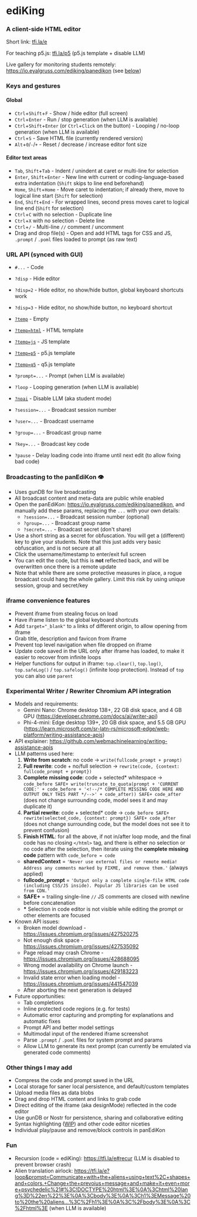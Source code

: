 # ediKing
### A client-side HTML editor
Short link: [tfi.la/e](https://tfi.la/e)

For teaching p5.js: [tfi.la/p5](https://tfi.la/p5)  (p5.js template + disable LLM)

Live gallery for monitoring students remotely: https://io.eyalgruss.com/ediking/panedikon (see [below](#pan))

### Keys and gestures
#### Global
- `Ctrl`+`Shift`+`F` - Show / hide editor (full screen)
- `Ctrl`+`Enter` - Run / stop generation (when LLM is available)
- `Ctrl`+`Shift`+`Enter` (or `Ctrl`+`Click` on the button) - Looping / no-loop generation (when LLM is available)
- `Ctrl`+`S` - Save HTML file (currently rendered version)
- `Alt`+`0`/`-`/`+` - Reset / decrease / increase editor font size

#### Editor text areas
- `Tab`, `Shift`+`Tab` - Indent / unindent at caret or multi-line for selection
- `Enter`, `Shift`+`Enter` - New line with current or coding-language-based extra indentation (`Shift` skips to line end beforehand)
- `Home`, `Shift`+`Home` - Move caret to indentation; if already there, move to logical line start (`Shift` for selection) 
- `End`, `Shift`+`End` - For wrapped lines, second press moves caret to logical line end (`Shift` for selection)
- `Ctrl`+`C` with no selection - Duplicate line
- `Ctrl`+`X` with no selection - Delete line
- `Ctrl`+`/` - Multi-line `//` comment / uncomment
- Drag and drop file(s) - Open and add HTML tags for CSS and JS, `.prompt` / `.poml` files loaded to prompt (as raw text)

### URL API (synced with GUI)
- `#...` - Code


- `?disp` - Hide editor
- `?disp=2` - Hide editor, no show/hide button, global keyboard shortcuts work
- `?disp=3` - Hide editor, no show/hide button, no keyboard shortcut


- [`?temp`](https://tfi.la/e?temp) - Empty
- [`?temp=html`](https://tfi.la/e?temp=html) - HTML template
- [`?temp=js`](https://tfi.la/e?temp=js) - JS template
- [`?temp=p5`](https://tfi.la/e?temp=p5) - p5.js template
- [`?temp=q5`](https://tfi.la/e?temp=q5) - q5.js template


- `?prompt=...` - Prompt (when LLM is available)
- `?loop` - Looping generation (when LLM is available)
- [`?noai`](https://tfi.la/e?noai) - Disable LLM (aka student mode)


- `?session=...` - Broadcast session number
- `?user=...` - Broadcast username
- `?group=...` - Broadcast group name
- `?key=...` - Broadcast key code


- `?pause` - Delay loading code into iframe until next edit (to allow fixing bad code)

### <a id="pan"></a>Broadcasting to the panEdiKon 👁️
- Uses gunDB for live broadcasting
- All broadcast content and meta-data are public while enabled
- Open the panEdiKon: https://io.eyalgruss.com/ediking/panedikon,
and manually add these params, replacing the `...` with your own details:
  - `?session=...` - Broadcast session number (optional)
  - `?group=...` - Broadcast group name
  - `?secret=...` - Broadcast secret (don't share)
- Use a short string as a secret for obfuscation.
You will get a (different) key to give your students.
Note that this just adds very basic obfuscation, and is not secure at all
- Click the username/timestamp to enter/exit full screen
- You can edit the code, but this is __not__ reflected back, and will be overwritten once there is a remote update
- Note that while there are some protective measures in place, a rogue broadcast could hang the whole gallery.
Limit this risk by using unique session, group and secret/key

### iframe convenience features
- Prevent iframe from stealing focus on load
- Have iframe listen to the global keyboard shortcuts
- Add `target="_blank"` to `a` links of different origin, to allow opening from iframe
- Grab title, description and favicon from iframe
- Prevent top level navigation when file dropped on iframe
- Update code saved in the URL only after iframe has loaded, to make it easier to recover from infinite loops 
- Helper functions for output in iframe: `top.clear()`, `top.log()`, `top.safeLog()` / `top.safelog()` (infinite loop protection). Instead of `top` you can also use `parent`

### Experimental Writer / Rewriter Chromium API integration
- Models and requirements:
  - Gemini Nano: Chrome desktop 138+, 22 GB disk space, and 4 GB GPU (https://developer.chrome.com/docs/ai/writer-api)
  - Phi-4-mini: Edge desktop 139+, 20 GB disk space, and 5.5 GB GPU (https://learn.microsoft.com/sr-latn-rs/microsoft-edge/web-platform/writing-assistance-apis)
- API explainer: https://github.com/webmachinelearning/writing-assistance-apis
- LLM patterns used here:
  1. __Write from scratch__: no code -> `write(fullcode_prompt + prompt)`
  2. __Full rewrite__: code + no/full selection -> `rewrite(code, {context: fullcode_prompt + prompt})`
  3. __Complete missing code__: code + selected* whitespace -> `code_before SAFE+ write(truncate_to_quota(prompt + 'CURRENT CODE:' + code_before + '<!--/* COMPLETE MISSING CODE HERE AND OUTPUT ONLY THIS PART */-->' + code_after)) SAFE+ code_after` (does not change surrounding code, model sees it and may duplicate it)
  4. __Partial rewrite__: code + selected* code -> `code_before SAFE+ rewrite(selected_code, {context: prompt}) SAFE+ code_after` (does not change surrounding code, but the model does not see it to prevent confusion)
  5. __Finish HTML__: for all the above, if not in/after loop mode, and the final code has no closing `</html>` tag, and there is either no selection or no code after the selection, then iterate using the __complete missing code__ pattern with `code_before = code`
  - __sharedContext__ = `'Never use external files or remote media! Address any comments marked by FIXME, and remove them.'` (always applied)
  - __fullcode_prompt__ = `'Output only a complete single-file HTML code (including CSS/JS inside). Popular JS libraries can be used from CDN.'`
  - __SAFE+__ = trailing single-line `//` JS comments are closed with newline before concatenation
  - __*__ Selection in code editor is not visible while editing the prompt or other elements are focused
- Known API issues:
  - Broken model download - https://issues.chromium.org/issues/427520275
  - Not enough disk space - https://issues.chromium.org/issues/427535092
  - Page reload may crash Chrome - https://issues.chromium.org/issues/428688095
  - Wrong model availability on Chrome launch - https://issues.chromium.org/issues/429183223
  - Invalid state error when loading model - https://issues.chromium.org/issues/441547039
  - After aborting the next generation is delayed
- Future opportunities:
  - Tab completions
  - Inline protected code regions (e.g. for tests)
  - Automatic error capturing and prompting for explanations and automatic fixes
  - Prompt API and better model settings
  - Multimodal input of the rendered iframe screenshot
  - Parse `.prompt` / `.poml` files for system prompt and params
  - Allow LLM to generate its next prompt (can currently be emulated via generated code comments)

### Other things I may add
- Compress the code and prompt saved in the URL
- Local storage for saner local persistence, and default/custom templates
- Upload media files as data blobs
- Drag and drop HTML content and links to grab code
- Direct editing of the iframe (aka designMode) reflected in the code editor
- Use gunDB or Nostr for persistence, sharing and collaborative editing
- Syntax highlighting ([WIP](https://codepen.io/eyaler/pen/NPGOaJb)) and other code editor niceties
- Individual play/pause and remove/block controls in panEdiKon

### Fun
- Recursion (code = ediKing): https://tfi.la/e#recur (LLM is disabled to prevent browser crash)
- Alien translation airlock: https://tfi.la/e?loop&prompt=Communicate+with+the+aliens+using+text%2C+shapes+and+colors.+Change+the+prevoius+message+and+make+it+even+more+psychedelic%21#%3C!DOCTYPE%20html%3E%0A%3Chtml%20lang%3D%22en%22%3E%0A%3Cbody%3E%0A%3Ch1%3EMessage%20to%20the%20aliens...%3C%2Fh1%3E%0A%3C%2Fbody%3E%0A%3C%2Fhtml%3E (when LLM is available)